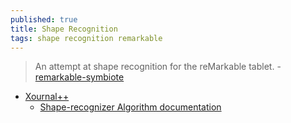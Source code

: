 ```yaml
---
published: true
title: Shape Recognition
tags: shape recognition remarkable
---
```

> An attempt at shape recognition for the reMarkable tablet. - [remarkable-symbiote](https://github.com/Stary2001/remarkable-symbiote)

- [Xournal++](https://github.com/xournalpp/xournalpp/)
	- [Shape-recognizer Algorithm documentation](https://sourceforge.net/p/xournal/support-requests/6/#64c7)